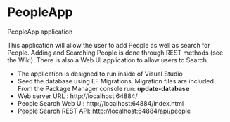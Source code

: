 # PeopleApp
PeopleApp application

This application will allow the user to add People as well as search for People.  Adding and Searching People 
is done through REST methods (see the Wiki).  There is also a Web UI application to allow users to Search.

- The application is designed to run inside of Visual Studio
- Seed the database using EF Migrations.  Migration files are included.  From the Package Manager console run: **update-database**
- Web server URL : http://localhost:64884/
- People Search Web UI:  http://localhost:64884/index.html
- People Search REST API: http://localhost:64884/api/people
